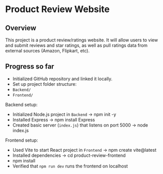 # Product Review Website

## Overview

This project is a product review/ratings website. It will allow users to view and submit reviews and star ratings, as well as pull ratings data from external sources (Amazon, Flipkart, etc).

## Progress so far

- Initialized GitHub repository and linked it locally.  
- Set up project folder structure:
- `Backend/`
- `Frontend/`

Backend setup:
- Initialized Node.js project in `Backend` -> npm init -y
- Installed Express -> npm install Express
- Created basic server (`index.js`) that listens on port 5000 -> node index.js

Frontend setup:
- Used Vite to start React project in `Frontend` ->  npm create vite@latest
- Installed dependencies -> cd product-review-frontend
- npm install
- Verified that `npm run dev` runs the frontend on localhost

